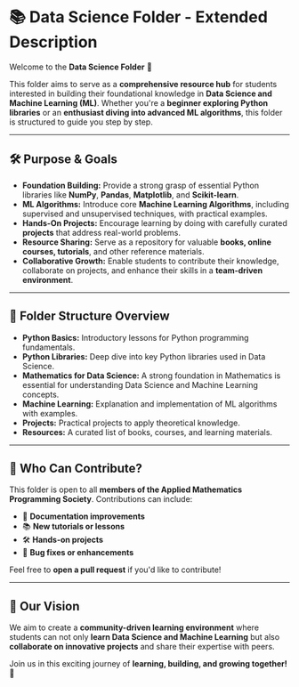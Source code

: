# 📚 Data Science Folder - Extended Description

Welcome to the **Data Science Folder** 🚀  

This folder aims to serve as a **comprehensive resource hub** for students interested in building their foundational knowledge in **Data Science and Machine Learning (ML)**. Whether you're a **beginner exploring Python libraries** or an **enthusiast diving into advanced ML algorithms**, this folder is structured to guide you step by step.

---

## 🛠️ Purpose & Goals

- **Foundation Building:** Provide a strong grasp of essential Python libraries like **NumPy**, **Pandas**, **Matplotlib**, and **Scikit-learn**.  
- **ML Algorithms:** Introduce core **Machine Learning Algorithms**, including supervised and unsupervised techniques, with practical examples.  
- **Hands-On Projects:** Encourage learning by doing with carefully curated **projects** that address real-world problems.  
- **Resource Sharing:** Serve as a repository for valuable **books, online courses, tutorials**, and other reference materials.  
- **Collaborative Growth:** Enable students to contribute their knowledge, collaborate on projects, and enhance their skills in a **team-driven environment**.  

---

## 📂 Folder Structure Overview

- **Python Basics:** Introductory lessons for Python programming fundamentals.  
- **Python Libraries:** Deep dive into key Python libraries used in Data Science. 
- **Mathematics for Data Science:** A strong foundation in Mathematics is essential for understanding Data Science and Machine Learning concepts. 
- **Machine Learning:** Explanation and implementation of ML algorithms with examples.  
- **Projects:** Practical projects to apply theoretical knowledge.  
- **Resources:** A curated list of books, courses, and learning materials.  

---

## 🤝 Who Can Contribute?

This folder is open to all **members of the Applied Mathematics Programming Society**. Contributions can include:  

- 📄 **Documentation improvements**  
- 📚 **New tutorials or lessons**  
- 🛠️ **Hands-on projects**  
- 🐞 **Bug fixes or enhancements**  

Feel free to **open a pull request** if you'd like to contribute!

---

## 🚀 Our Vision

We aim to create a **community-driven learning environment** where students can not only **learn Data Science and Machine Learning** but also **collaborate on innovative projects** and share their expertise with peers.

Join us in this exciting journey of **learning, building, and growing together!** 🌟

